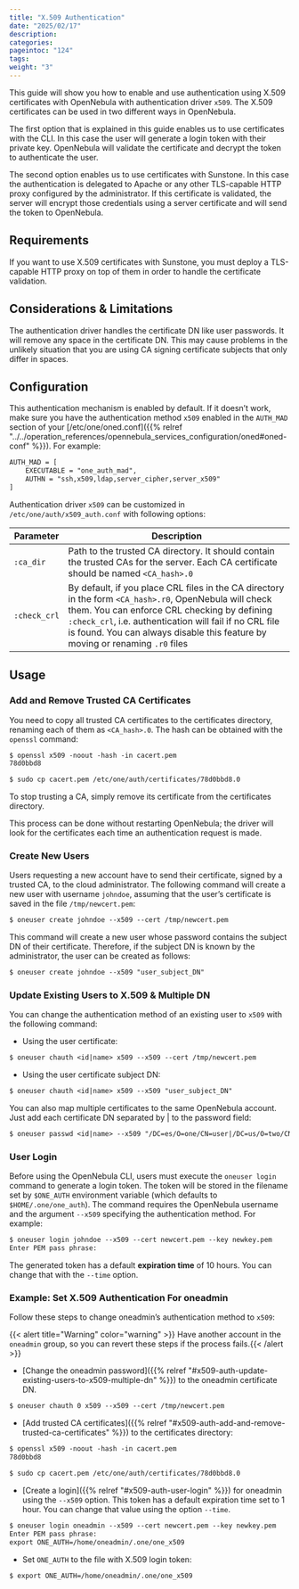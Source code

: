 ```yaml
---
title: "X.509 Authentication"
date: "2025/02/17"
description:
categories:
pageintoc: "124"
tags:
weight: "3"
---
```


<a id="x509-auth"></a>

<!--# X.509 Authentication -->

This guide will show you how to enable and use authentication using X.509 certificates with OpenNebula with authentication driver `x509`. The X.509 certificates can be used in two different ways in OpenNebula.

The first option that is explained in this guide enables us to use certificates with the CLI. In this case the user will generate a login token with their private key. OpenNebula will validate the certificate and decrypt the token to authenticate the user.

The second option enables us to use certificates with Sunstone. In this case the authentication is delegated to Apache or any other TLS-capable HTTP proxy configured by the administrator. If this certificate is validated, the server will encrypt those credentials using a server certificate and will send the token to OpenNebula.

## Requirements

If you want to use X.509 certificates with Sunstone, you must deploy a TLS-capable HTTP proxy on top of them in order to handle the certificate validation.

## Considerations & Limitations

The authentication driver handles the certificate DN like user passwords. It will remove any space in the certificate DN. This may cause problems in the unlikely situation that you are using CA signing certificate subjects that only differ in spaces.

## Configuration

This authentication mechanism is enabled by default. If it doesn’t work, make sure you have the authentication method `x509` enabled in the `AUTH_MAD` section of your [/etc/one/oned.conf]({{% relref "../../operation_references/opennebula_services_configuration/oned#oned-conf" %}}). For example:

```default
AUTH_MAD = [
    EXECUTABLE = "one_auth_mad",
    AUTHN = "ssh,x509,ldap,server_cipher,server_x509"
]
```

Authentication driver `x509` can be customized in `/etc/one/auth/x509_auth.conf` with following options:

| Parameter    | Description                                                                                                                                                                                                                                                                                                            |
|--------------|------------------------------------------------------------------------------------------------------------------------------------------------------------------------------------------------------------------------------------------------------------------------------------------------------------------------|
| `:ca_dir`    | Path to the trusted CA directory. It should contain the trusted CAs for the server. Each CA certificate should be named `<CA_hash>.0`                                                                                                                                                                          |
| `:check_crl` | By default, if you place CRL files in the CA directory in the form `<CA_hash>.r0`, OpenNebula will check them. You can enforce CRL checking by defining `:check_crl`, i.e. authentication will fail if no CRL file is found. You can always disable this feature by moving or renaming `.r0` files |

## Usage

<a id="x509-auth-add-and-remove-trusted-ca-certificates"></a>

### Add and Remove Trusted CA Certificates

You need to copy all trusted CA certificates to the certificates directory, renaming each of them as `<CA_hash>.0`. The hash can be obtained with the `openssl` command:

```default
$ openssl x509 -noout -hash -in cacert.pem
78d0bbd8

$ sudo cp cacert.pem /etc/one/auth/certificates/78d0bbd8.0
```

To stop trusting a CA, simply remove its certificate from the certificates directory.

This process can be done without restarting OpenNebula; the driver will look for the certificates each time an authentication request is made.

### Create New Users

Users requesting a new account have to send their certificate, signed by a trusted CA, to the cloud administrator. The following command will create a new user with username `johndoe`, assuming that the user’s certificate is saved in the file `/tmp/newcert.pem`:

```default
$ oneuser create johndoe --x509 --cert /tmp/newcert.pem
```

This command will create a new user whose password contains the subject DN of their certificate. Therefore, if the subject DN is known by the administrator, the user can be created as follows:

```default
$ oneuser create johndoe --x509 "user_subject_DN"
```

<a id="x509-auth-update-existing-users-to-x509-multiple-dn"></a>

### Update Existing Users to X.509 & Multiple DN

You can change the authentication method of an existing user to `x509` with the following command:

- Using the user certificate:

```default
$ oneuser chauth <id|name> x509 --x509 --cert /tmp/newcert.pem
```

- Using the user certificate subject DN:

```default
$ oneuser chauth <id|name> x509 --x509 "user_subject_DN"
```

You can also map multiple certificates to the same OpenNebula account. Just add each certificate DN separated by | to the password field:

```default
$ oneuser passwd <id|name> --x509 "/DC=es/O=one/CN=user|/DC=us/O=two/CN=user"
```

<a id="x509-auth-user-login"></a>

### User Login

Before using the OpenNebula CLI, users must execute the `oneuser login` command to generate a login token. The token will be stored in the filename set by `$ONE_AUTH` environment variable (which defaults to `$HOME/.one/one_auth`). The command requires the OpenNebula username and the argument `--x509` specifying the authentication method. For example:

```default
$ oneuser login johndoe --x509 --cert newcert.pem --key newkey.pem
Enter PEM pass phrase:
```

The generated token has a default **expiration time** of 10 hours. You can change that with the `--time` option.

### Example: Set X.509 Authentication For oneadmin

Follow these steps to change oneadmin’s authentication method to `x509`:

{{< alert title="Warning" color="warning" >}}
Have another account in the `oneadmin` group, so you can revert these steps if the process fails.{{< /alert >}} 

- [Change the oneadmin password]({{% relref "#x509-auth-update-existing-users-to-x509-multiple-dn" %}}) to the oneadmin certificate DN.

```default
$ oneuser chauth 0 x509 --x509 --cert /tmp/newcert.pem
```

- [Add trusted CA certificates]({{% relref "#x509-auth-add-and-remove-trusted-ca-certificates" %}}) to the certificates directory:

```default
$ openssl x509 -noout -hash -in cacert.pem
78d0bbd8

$ sudo cp cacert.pem /etc/one/auth/certificates/78d0bbd8.0
```

- [Create a login]({{% relref "#x509-auth-user-login" %}}) for oneadmin using the `--x509` option. This token has a default expiration time set to 1 hour. You can change that value using the option `--time`.

```default
$ oneuser login oneadmin --x509 --cert newcert.pem --key newkey.pem
Enter PEM pass phrase:
export ONE_AUTH=/home/oneadmin/.one/one_x509
```

- Set `ONE_AUTH` to the file with X.509 login token:

```default
$ export ONE_AUTH=/home/oneadmin/.one/one_x509
```
